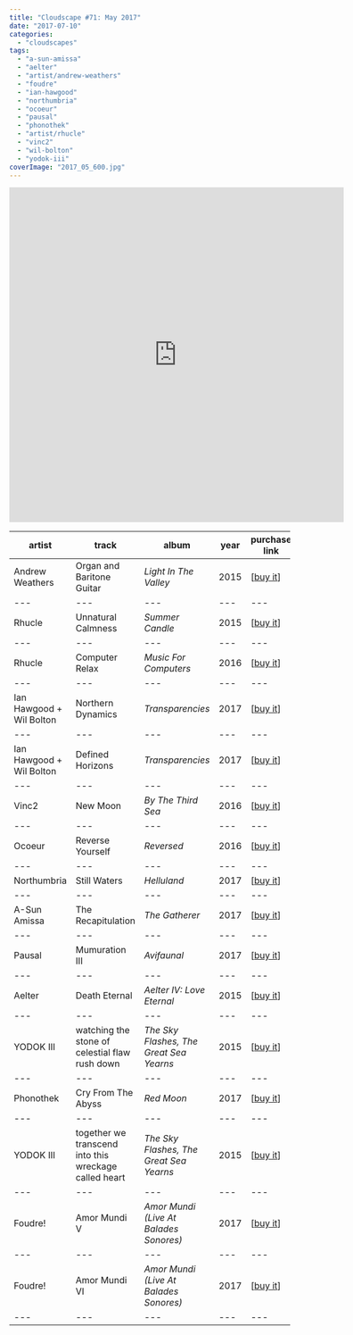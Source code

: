 ```yaml
---
title: "Cloudscape #71: May 2017"
date: "2017-07-10"
categories: 
  - "cloudscapes"
tags: 
  - "a-sun-amissa"
  - "aelter"
  - "artist/andrew-weathers"
  - "foudre"
  - "ian-hawgood"
  - "northumbria"
  - "ocoeur"
  - "pausal"
  - "phonothek"
  - "artist/rhucle"
  - "vinc2"
  - "wil-bolton"
  - "yodok-iii"
coverImage: "2017_05_600.jpg"
---
```


<iframe src="https://www.mixcloud.com/widget/iframe/?feed=https%3A%2F%2Fwww.mixcloud.com%2Feveningoflight%2Fcloudscape-71-may-2017%2F&amp;light=1" width="600" height="600" frameborder="0"></iframe>

| **artist** | **track** | **album** | **year** | **purchase link** |
| --- | --- | --- | --- | --- |
| Andrew Weathers | Organ and Baritone Guitar | _Light In The Valley_ | 2015 | \[[buy it](https://andrewweathers.bandcamp.com/album/light-in-the-valley)\] |
| --- | --- | --- | --- | --- |
| Rhucle | Unnatural Calmness | _Summer Candle_ | 2015 | \[[buy it](https://oxtailrecordings.bandcamp.com/album/summer-candle)\] |
| --- | --- | --- | --- | --- |
| Rhucle | Computer Relax | _Music For Computers_ | 2016 | \[[buy it](https://rhucle.bandcamp.com/album/music-for-computers)\] |
| --- | --- | --- | --- | --- |
| Ian Hawgood + Wil Bolton | Northern Dynamics | _Transparencies_ | 2017 | \[[buy it](https://homenormal.bandcamp.com/album/transparencies)\] |
| --- | --- | --- | --- | --- |
| Ian Hawgood + Wil Bolton | Defined Horizons | _Transparencies_ | 2017 | \[[buy it](https://homenormal.bandcamp.com/album/transparencies)\] |
| --- | --- | --- | --- | --- |
| Vinc2 | New Moon | _By The Third Sea_ | 2016 | \[[buy it](https://vinc2-music.bandcamp.com/album/by-the-third-sea)\] |
| --- | --- | --- | --- | --- |
| Ocoeur | Reverse Yourself | _Reversed_ | 2016 | \[[buy it](https://n5md.bandcamp.com/album/reversed)\] |
| --- | --- | --- | --- | --- |
| Northumbria | Still Waters | _Helluland_ | 2017 | \[[buy it](https://cryochamber.bandcamp.com/album/helluland)\] |
| --- | --- | --- | --- | --- |
| A-Sun Amissa | The Recapitulation | _The Gatherer_ | 2017 | \[[buy it](http://consouling.be/album/sun-amissa-gatherer/)\] |
| --- | --- | --- | --- | --- |
| Pausal | Mumuration III | _Avifaunal_ | 2017 | \[[buy it](https://dronarivm.bandcamp.com/album/avifaunal)\] |
| --- | --- | --- | --- | --- |
| Aelter | Death Eternal | _Aelter IV: Love Eternal_ | 2015 | \[[buy it](https://aelter.bandcamp.com/album/aelter-iv-love-eternal-lp)\] |
| --- | --- | --- | --- | --- |
| YODOK III | watching the stone of celestial flaw rush down | _The Sky Flashes, The Great Sea Yearns_ | 2015 | \[[buy it](https://newwaveofjazz.bandcamp.com/album/the-sky-flashes-the-great-sea-yearns)\] |
| --- | --- | --- | --- | --- |
| Phonothek | Cry From The Abyss | _Red Moon_ | 2017 | \[[buy it](https://cryochamber.bandcamp.com/album/red-moon)\] |
| --- | --- | --- | --- | --- |
| YODOK III | together we transcend into this wreckage called heart | _The Sky Flashes, The Great Sea Yearns_ | 2015 | \[[buy it](https://newwaveofjazz.bandcamp.com/album/the-sky-flashes-the-great-sea-yearns)\] |
| --- | --- | --- | --- | --- |
| Foudre! | Amor Mundi V | _Amor Mundi (Live At Balades Sonores)_ | 2017 | \[[buy it](https://foudrenoise.bandcamp.com/album/amor-mundi)\] |
| --- | --- | --- | --- | --- |
| Foudre! | Amor Mundi VI | _Amor Mundi (Live At Balades Sonores)_ | 2017 | \[[buy it](https://foudrenoise.bandcamp.com/album/amor-mundi)\] |
| --- | --- | --- | --- | --- |
